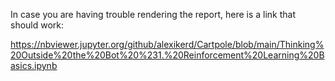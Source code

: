 In case you are having trouble rendering the report, here is a link that should work:

https://nbviewer.jupyter.org/github/alexikerd/Cartpole/blob/main/Thinking%20Outside%20the%20Bot%20%231.%20Reinforcement%20Learning%20Basics.ipynb
